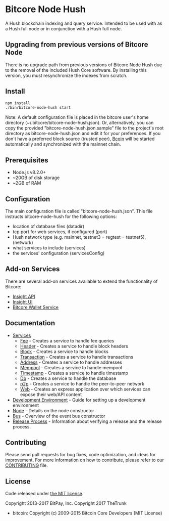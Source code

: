 Bitcore Node Hush 
============

A Hush blockchain indexing and query service. Intended to be used with as a Hush full node or in conjunction with a Hush full node.

## Upgrading from previous versions of Bitcore Node

There is no upgrade path from previous versions of Bitcore Node Hush due to the removal of the included Hush Core software. By installing this version, you must resynchronize the indexes from scratch.

## Install

```bash
npm install
./bin/bitcore-node-hush start
```

Note: A default configuration file is placed in the bitcore user's home directory (~/.bitcore/bitcore-node-hush.json). Or, alternatively, you can copy the provided "bitcore-node-hush.json.sample" file to the project's root directory as bitcore-node-hush.json and edit it for your preferences. If you don't have a preferred block source (trusted peer), [Bcoin](https://github.com/bcoin-org/bcoin) will be started automatically and synchronized with the mainnet chain.

## Prerequisites

- Node.js v8.2.0+
- ~20GB of disk storage
- ~2GB of RAM

## Configuration

The main configuration file is called "bitcore-node-hush.json". This file instructs bitcore-node-hush for the following options:

- location of database files (datadir)
- tcp port for web services, if configured (port)
- Hush network type (e.g. mainnet, testnet3 = regtest = testnet5), (network)
- what services to include (services)
- the services' configuration (servicesConfig)

## Add-on Services

There are several add-on services available to extend the functionality of Bitcore:

- [Insight API](https://github.com/TheTrunk/insight-api-hush)
- [Insight UI](https://github.com/TheTrunk/insight-ui-hush)
- [Bitcore Wallet Service](https://github.com/TheTrunk/bitcore-wallet-service-hush)

## Documentation

- [Services](docs/services.md)
  - [Fee](docs/services/fee.md) - Creates a service to handle fee queries
  - [Header](docs/services/header.md) - Creates a service to handle block headers
  - [Block](docs/services/block.md) - Creates a service to handle blocks
  - [Transaction](docs/services/transaction.md) - Creates a service to handle transactions
  - [Address](docs/services/address.md) - Creates a service to handle addresses
  - [Mempool](docs/services/mempool.md) - Creates a service to handle mempool
  - [Timestamp](docs/services/timestamp.md) - Creates a service to handle timestamp
  - [Db](docs/services/db.md) - Creates a service to handle the database
  - [p2p](docs/services/p2p.md) - Creates a service to handle the peer-to-peer network
  - [Web](docs/services/web.md) - Creates an express application over which services can expose their web/API content
- [Development Environment](docs/development.md) - Guide for setting up a development environment
- [Node](docs/node.md) - Details on the node constructor
- [Bus](docs/bus.md) - Overview of the event bus constructor
- [Release Process](docs/release.md) - Information about verifying a release and the release process.

## Contributing

Please send pull requests for bug fixes, code optimization, and ideas for improvement. For more information on how to contribute, please refer to our [CONTRIBUTING](https://github.com/bitpay/bitcore/blob/master/CONTRIBUTING.md) file.

## License

Code released under [the MIT license](https://github.com/TheTrunk/bitcore-node-hush/blob/master/LICENSE).

Copyright 2013-2017 BitPay, Inc.
Copyright 2017 TheTrunk

- bitcoin: Copyright (c) 2009-2015 Bitcoin Core Developers (MIT License)

